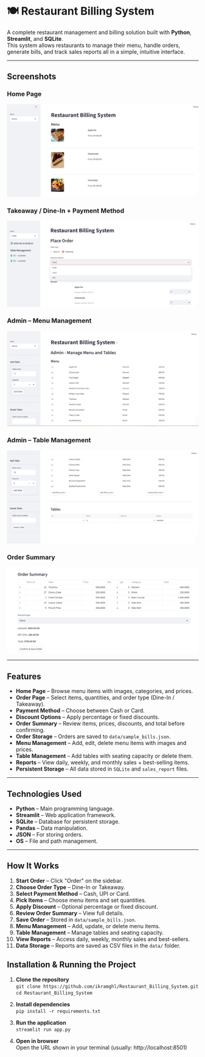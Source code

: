 # 🍽 Restaurant Billing System

A complete restaurant management and billing solution built with **Python**, **Streamlit**, and **SQLite**.  
This system allows restaurants to manage their menu, handle orders, generate bills, and track sales reports all in a simple, intuitive interface.

---

##  Screenshots

###  Home Page
![Home Page](screenshots/homepage.png)

###  Takeaway / Dine-In + Payment Method
![Takeaway or Dine In](screenshots/payment.png)

###  Admin – Menu Management
![Admin Menu Management](screenshots/menu.png)

###  Admin – Table Management
![Admin Table Management](screenshots/tables.png)

###  Order Summary
![Order Summary](screenshots/order_summary.png)

---

##  Features

-  **Home Page** – Browse menu items with images, categories, and prices.
-  **Order Page** – Select items, quantities, and order type (Dine-In / Takeaway).
-  **Payment Method** – Choose between Cash or Card.
-  **Discount Options** – Apply percentage or fixed discounts.
-  **Order Summary** – Review items, prices, discounts, and total before confirming.
-  **Order Storage** – Orders are saved to `data/sample_bills.json`.
-  **Menu Management** – Add, edit, delete menu items with images and prices.
-  **Table Management** – Add tables with seating capacity or delete them.
-  **Reports** – View daily, weekly, and monthly sales + best-selling items.
-  **Persistent Storage** – All data stored in `SQLite` and `sales_report` files.

---

##  Technologies Used
- **Python** – Main programming language.
- **Streamlit** – Web application framework.
- **SQLite** – Database for persistent storage.
- **Pandas** – Data manipulation.
- **JSON** – For storing orders.
- **OS** – File and path management.

---

##  How It Works

1. **Start Order** – Click "Order" on the sidebar.
2. **Choose Order Type** – Dine-In or Takeaway.
3. **Select Payment Method** – Cash, UPI or Card.
4. **Pick Items** – Choose menu items and set quantities.
5. **Apply Discount** – Optional percentage or fixed discount.
6. **Review Order Summary** – View full details.
7. **Save Order** – Stored in `data/sample_bills.json`.
8. **Menu Management** – Add, update, or delete menu items.
9. **Table Management** – Manage tables and seating capacity.
10. **View Reports** – Access daily, weekly, monthly sales and best-sellers.
11.  **Data Storage** – Reports are saved as CSV files in the `data/` folder.



## Installation & Running the Project

1. **Clone the repository**  
`git clone https://github.com/ikramghl/Restaurant_Billing_System.git`  
`cd Restaurant_Billing_System`

2. **Install dependencies**  
`pip install -r requirements.txt`

3. **Run the application**  
`streamlit run app.py`

4. **Open in browser**  
Open the URL shown in your terminal (usually: http://localhost:8501)


